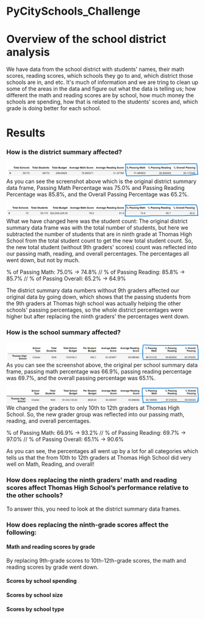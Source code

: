 # PyCitySchools_Challenge

# Overview of the school district analysis
We have data from the school district with students' names, their math scores, reading scores, which schools they go to and, which district those schools are in, and etc. 
It's much of information and we are tring to clean up some of the areas in the data and figure out what the data is telling us; 
how different the math and reading scores are by school, how much money the schools are spending, how that is related to the students' scores and, 
which grade is doing better for each school. 

# Results

### How is the district summary affected?

![district_summary_original](./Resources/district_summary_df_original.png)
As you can see the screenshot above which is the original district summary data frame, Passing Math Percentage was 75.0% and Passing Reading Percentage was 85.8%, 
and the Overall Passing Percentage was 65.2%. 

![district_summary_df_changed](./Resources/district_summary_df_changed.png)
What we have changed here was the student count: The original district summary data frame was with the total number of students, but here we subtracted the number of students 
that are in ninth grade at Thomas High School from the total student count to get the new total student count. 
So, the new total student (without 9th graders' scores) count was reflected into our passing math, reading, and overall percentages. 
The percentages all went down, but not by much.

% of Passing Math: 75.0% -> 74.8%  //
% of Passing Reading: 85.8% -> 85.7%  //
% of Passing Overall: 65.2% -> 64.9%

The district summary data numbers without 9th graders affected our original data by going down, which shows that the passing students from the 9th graders 
at Thomas high school was actually helping the other schools' passing percentages, so the whole district percentages were higher but after replacing the ninth graders'
the percentages went down.

### How is the school summary affected?

![per_school_summary_df_original](./Resources/per_school_summary_df_original.png)
As you can see the screenshot above, the original per school summary data frame, passing math percentage was 66.9%, passing reading percentage was 69.7%, and
the overall passing percentage was 65.1%. 

![per_school_summary_df_changed](./Resources/per_school_summary_df_changed.png)
We changed the graders to only 10th to 12th graders at Thomas High School. 
So, the new grader group was reflected into our passing math, reading, and overall percentages. 

% of Passing Math: 66.9% -> 93.2%  //
% of Passing Reading: 69.7% -> 97.0%  //
% of Passing Overall: 65.1% -> 90.6%

As you can see, the percentages all went up by a lot for all categories which tells us that the from 10th to 12th graders at Thomas High School did very well
on Math, Reading, and overall! 

### How does replacing the ninth graders’ math and reading scores affect Thomas High School’s performance relative to the other schools?
To answer this, you need to look at the district summary data frames. 


### How does replacing the ninth-grade scores affect the following:

#### Math and reading scores by grade
By replacing 9th-grade scores to 10th-12th-grade scores, the math and reading scores by grade went down. 

#### Scores by school spending


#### Scores by school size


#### Scores by school type

